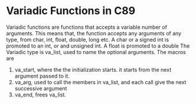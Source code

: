 # Variadic Functions in C89
Variadic functions are functions that accepts a variable number of arguments.
This means that, the function accepts any arguments of any type, from char, int, float, double, long etc.
A char or a signed int is promoted to an int, or and unsigned int. A float is promoted to a double
The Variadic type is va_list, used to name the optional arguments.
The macros are
1. va_start, where the the initialization starts. it starts from the next argument passed to it.
2. va_arg, used to call the members in va_list, and each call give the next successive argument
3. va_end, frees va_list.
